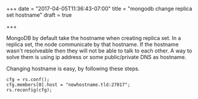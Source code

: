 +++
date = "2017-04-05T11:36:43-07:00"
title = "mongodb change replica set hostname"
draft = true

+++

MongoDB by default take the hostname when creating replica set. In a
replica set, the node communicate by that hostname. If the hostname
wasn't resolveable then they will not be able to talk to each other.
A way to solve them is using ip address or some public/private DNS 
as hostname.

Changing hostname is easy, by following these steps.

```
cfg = rs.conf();
cfg.members[0].host = "newhostname.tld:27017";
rs.reconfig(cfg);
```
